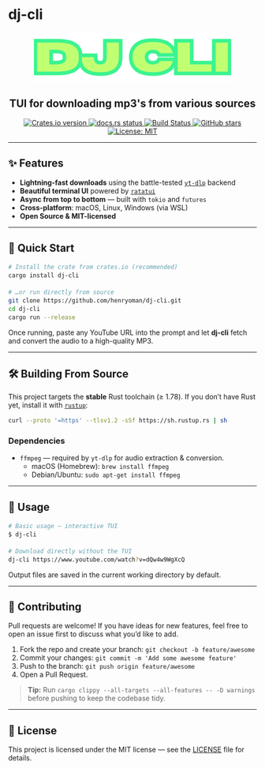 # dj-cli

<p align="center">
  <img src="logo.png" alt="dj-cli logo" width="400"/>
</p>

<h2 align="center">TUI for downloading mp3's from various sources</h2>

<p align="center">
  <a href="https://crates.io/crates/dj-cli">
    <img src="https://img.shields.io/crates/v/dj-cli?label=crates.io&logo=rust&color=orange" alt="Crates.io version"/>
  </a>
  <a href="https://docs.rs/dj-cli">
    <img src="https://img.shields.io/docsrs/dj-cli?label=docs.rs" alt="docs.rs status"/>
  </a>
  <a href="https://github.com/henryoman/dj-cli/actions">
    <img src="https://img.shields.io/github/actions/workflow/status/henryoman/dj-cli/ci.yml?branch=main&label=CI&logo=github" alt="Build Status"/>
  </a>
  <a href="https://github.com/henryoman/dj-cli/stargazers">
    <img src="https://img.shields.io/github/stars/henryoman/dj-cli?style=social" alt="GitHub stars"/>
  </a>
  <a href="./LICENSE">
    <img src="https://img.shields.io/badge/license-MIT-blue.svg" alt="License: MIT"/>
  </a>
</p>

---

## ✨ Features

- **Lightning-fast downloads** using the battle-tested [`yt-dlp`](https://github.com/yt-dlp/yt-dlp) backend
- **Beautiful terminal UI** powered by [`ratatui`](https://ratatui.rs)
- **Async from top to bottom** — built with `tokio` and `futures`
- **Cross-platform**: macOS, Linux, Windows (via WSL)
- **Open Source & MIT-licensed**

---

## 🚀 Quick Start

```bash
# Install the crate from crates.io (recommended)
cargo install dj-cli

# …or run directly from source
git clone https://github.com/henryoman/dj-cli.git
cd dj-cli
cargo run --release
```

Once running, paste any YouTube URL into the prompt and let **dj-cli** fetch and convert the audio to a high-quality MP3.

---

## 🛠️ Building From Source

This project targets the **stable** Rust toolchain (≥ 1.78). If you don’t have Rust yet, install it with [`rustup`](https://www.rust-lang.org/tools/install):

```bash
curl --proto '=https' --tlsv1.2 -sSf https://sh.rustup.rs | sh
```

### Dependencies

- `ffmpeg` — required by `yt-dlp` for audio extraction & conversion.
  - macOS (Homebrew): `brew install ffmpeg`
  - Debian/Ubuntu: `sudo apt-get install ffmpeg`

---

## 📖 Usage

```bash
# Basic usage – interactive TUI
$ dj-cli

# Download directly without the TUI
dj-cli https://www.youtube.com/watch?v=dQw4w9WgXcQ
```

Output files are saved in the current working directory by default.

---

## 🤝 Contributing

Pull requests are welcome! If you have ideas for new features, feel free to open an issue first to discuss what you’d like to add.

1. Fork the repo and create your branch: `git checkout -b feature/awesome`  
2. Commit your changes: `git commit -m 'Add some awesome feature'`  
3. Push to the branch: `git push origin feature/awesome`  
4. Open a Pull Request.

> **Tip:** Run `cargo clippy --all-targets --all-features -- -D warnings` before pushing to keep the codebase tidy.

---

## 📜 License

This project is licensed under the MIT license — see the [LICENSE](./LICENSE) file for details.

